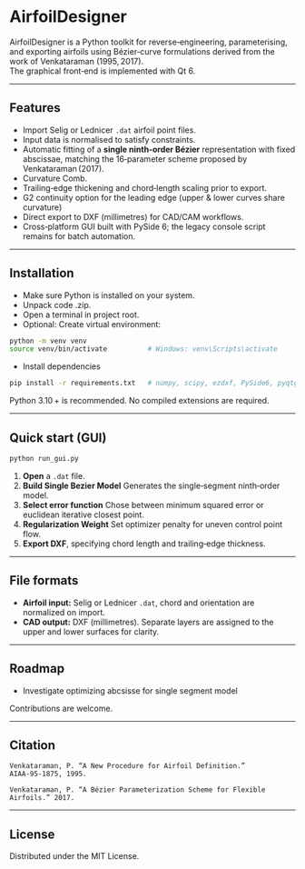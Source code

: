 # AirfoilDesigner

AirfoilDesigner is a Python toolkit for reverse‑engineering, parameterising, and exporting airfoils using Bézier‐curve formulations derived from the work of Venkataraman (1995, 2017).  
The graphical front‑end is implemented with Qt 6.

---

## Features

* Import Selig or Lednicer `.dat` airfoil point files.
* Input data is normalised to satisfy constraints.  
* Automatic fitting of a **single ninth‑order Bézier** representation with fixed abscissae, matching the 16‑parameter scheme proposed by Venkataraman (2017).  
* Curvature Comb.
* Trailing‑edge thickening and chord‑length scaling prior to export.
* G2 continuity option for the leading edge (upper & lower curves share curvature)
* Direct export to DXF (millimetres) for CAD/CAM workflows.  
* Cross‑platform GUI built with PySide 6; the legacy console script remains for batch automation.

---

## Installation
* Make sure Python is installed on your system. 
* Unpack code .zip.
* Open a terminal in project root.
* Optional: Create virtual environment: 

```bash
python -m venv venv
source venv/bin/activate          # Windows: venv\Scripts\activate
```

* Install dependencies

```bash
pip install -r requirements.txt   # numpy, scipy, ezdxf, PySide6, pyqtgraph
```
Python 3.10 + is recommended. No compiled extensions are required.

---

## Quick start (GUI)

```bash
python run_gui.py
```

1. **Open** a `.dat` file.  
2. **Build Single Bezier Model** Generates the single‑segment ninth‑order model.  
3. **Select error function** Chose between minimum squared error or euclidean iterative closest point.
4. **Regularization Weight** Set optimizer penalty for uneven control point flow. 
7. **Export DXF**, specifying chord length and trailing‑edge thickness.

---

## File formats

* **Airfoil input:** Selig or Lednicer `.dat`, chord and orientation are normalized on import.  
* **CAD output:** DXF (millimetres). Separate layers are assigned to the upper and lower surfaces for clarity.

---

## Roadmap

* Investigate optimizing abcsisse for single segment model
  

Contributions are welcome.

---

## Citation


```text
Venkataraman, P. “A New Procedure for Airfoil Definition.” AIAA‑95‑1875, 1995.

Venkataraman, P. “A Bézier Parameterization Scheme for Flexible Airfoils.” 2017.
```

---

## License

Distributed under the MIT License.

